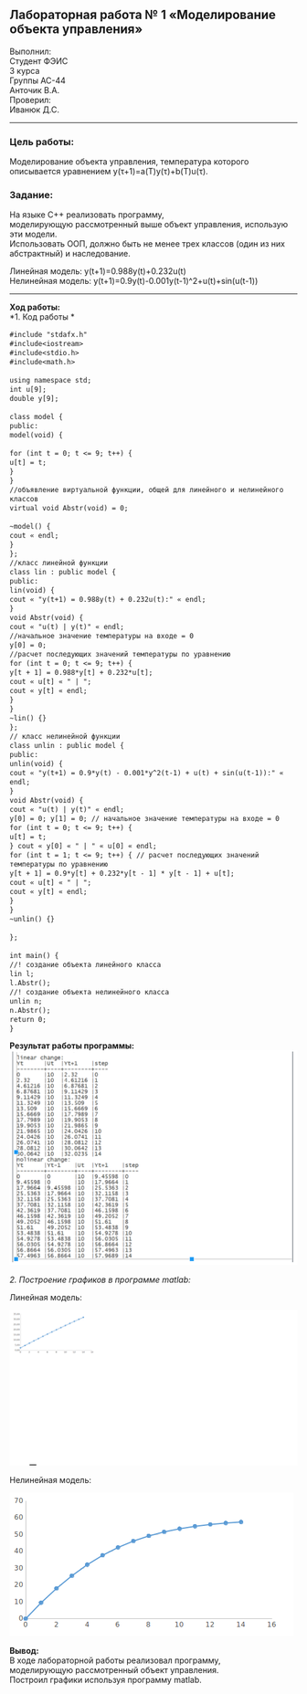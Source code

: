 Лабораторная работа № 1
«Моделирование объекта управления»
----------
Выполнил:<br>
Студент ФЭИС <br>
3 курса <br>
Группы АС-44 <br>
Анточик В.А. <br>
Проверил: <br>
Иванюк Д.С. <br> 

------------

### **Цель работы**: <br>
Моделирование объекта управления, температура которого описывается уравнением y(τ+1)=a(T)y(τ)+b(T)u(τ). <br>
### **Задание**: <br>
На языке C++ реализовать программу,<br>
моделирующую рассмотренный выше объект управления, использую эти модели. <br> 
Использовать ООП, должно быть не менее трех классов (один из них абстрактный) и наследование. <br>

Линейная модель: y(t+1)=0.988y(t)+0.232u(t) <br>
Нелинейная модель: y(t+1)=0.9y(t)-0.001y(t-1)^2+u(t)+sin⁡(u(t-1)) <br>

-------------

**Ход работы:** <br>
*1. Код работы *

```
#include "stdafx.h"
#include<iostream>
#include<stdio.h>
#include<math.h>

using namespace std;
int u[9];
double y[9];

class model {
public:
model(void) {

for (int t = 0; t <= 9; t++) {
u[t] = t;
}
}
//объявление виртуальной функции, общей для линейного и нелинейного классов
virtual void Abstr(void) = 0;

~model() {
cout « endl;
}
};
//класс линейной функции
class lin : public model {
public:
lin(void) {
cout « "y(t+1) = 0.988y(t) + 0.232u(t):" « endl;
}
void Abstr(void) {
cout « "u(t) | y(t)" « endl;
//начальное значение температуры на входе = 0
y[0] = 0;
//расчет последующих значений температуры по уравнению
for (int t = 0; t <= 9; t++) {
y[t + 1] = 0.988*y[t] + 0.232*u[t];
cout « u[t] « " | ";
cout « y[t] « endl;
}
}
~lin() {} 
};
// класс нелинейной функции
class unlin : public model {
public:
unlin(void) {
cout « "y(t+1) = 0.9*y(t) - 0.001*y^2(t-1) + u(t) + sin(u(t-1)):" « endl;
}
void Abstr(void) {
cout « "u(t) | y(t)" « endl;
y[0] = 0; y[1] = 0; // начальное значение температуры на входе = 0
for (int t = 0; t <= 9; t++) {
u[t] = t;
} cout « y[0] « " | " « u[0] « endl;
for (int t = 1; t <= 9; t++) { // расчет последующих значений температуры по уравнению
y[t + 1] = 0.9*y[t] + 0.232*y[t - 1] * y[t - 1] + u[t];
cout « u[t] « " | ";
cout « y[t] « endl;
}
}
~unlin() {} 

};

int main() {
//! создание объекта линейного класса
lin l;
l.Abstr();
//! создание объекта нелинейного класса
unlin n;
n.Abstr();
return 0;
}
```
**Результат работы программы:**
![](3.png)



*2. Построение графиков в программе matlab:*

Линейная модель:<br>

![](2.png)

Нелинейная модель:<br>

![](1.png)

**Вывод:** <br>
В ходе лабораторной работы реализовал программу,<br>
моделирующую рассмотренный объект управления.<br>
Построил графики используя программу matlab.
